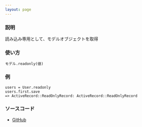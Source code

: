 ```yaml
---
layout: page
---
```

### 説明
読み込み専用として、モデルオブジェクトを取得

### 使い方
    モデル.readonly(値)

### 例
    users = User.readonly
    users.first.save
    => ActiveRecord::ReadOnlyRecord: ActiveRecord::ReadOnlyRecord

### ソースコード
* [GitHub](https://github.com/rails/rails/blob/0399b71dab8b270b4e40b2aff99194a8b8f2596c/activerecord/lib/active_record/relation/query_methods.rb#L704)